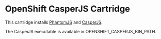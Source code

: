 # OpenShift CasperJS Cartridge

This cartridge installs [PhantomJS](http://phantomjs.org/) and [CasperJS](http://casperjs.org/).

The CasperJS executable is available in OPENSHIFT_CASPERJS_BIN_PATH.
